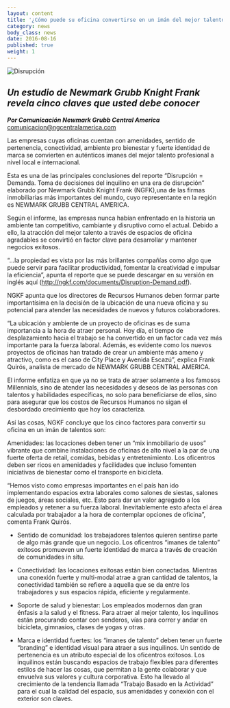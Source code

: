 ```yaml
---
layout: content
title: '¿Cómo puede su oficina convertirse en un imán del mejor talento profesional?'
category: news
body_class: news
date: 2016-08-16
published: true
weight: 1
---
```

![Disrupción](/images/news-images/disrupcion.png)

## _Un estudio de Newmark Grubb Knight Frank revela cinco claves que usted debe conocer_

**_Por Comunicación Newmark Grubb Central America_**<br/>
<a href="mailto:comunicacion@ngcentralamerica.com">comunicacion@ngcentralamerica.com</a>

Las empresas cuyas oficinas cuentan con amenidades, sentido de pertenencia, conectividad, ambiente pro bienestar y fuerte identidad de marca se convierten en auténticos imanes del mejor talento profesional a nivel local e internacional.

Esta es una de las principales conclusiones del reporte “Disrupción = Demanda. Toma de decisiones del inquilino en una era de disrupción” elaborado por Newmark Grubb Knight Frank (NGFK),una de las firmas inmobiliarias más importantes del mundo, cuyo representante en la región es NEWMARK GRUBB CENTRAL AMERICA.

Según el informe, las empresas nunca habían enfrentado en la historia un ambiente tan competitivo, cambiante y disruptivo como el actual. Debido a ello, la atracción del mejor talento a través de espacios de oficina agradables se convirtió en factor clave para desarrollar y mantener negocios exitosos.

“...la propiedad es vista por las más brillantes compañías como algo que puede servir para facilitar productividad, fomentar la creatividad e impulsar la eficiencia”, apunta el reporte que se puede descargar en su versión en inglés aquí (<a href="http://ngkf.com/documents/Disruption-Demand.pdf" download>http://ngkf.com/documents/Disruption-Demand.pdf</a>).

NGKF apunta que los directores de Recursos Humanos deben formar parte importantísima en la decisión de la ubicación de una nueva oficina y su potencial para atender las necesidades de nuevos y futuros colaboradores.

“La ubicación y ambiente de un proyecto de oficinas es de suma importancia a la hora de atraer personal. Hoy día, el tiempo de desplazamiento hacia el trabajo se ha convertido en un factor cada vez más importante para la fuerza laboral. Además, es evidente como los nuevos proyectos de oficinas han tratado de crear un ambiente más ameno y atractivo, como es el caso de City Place y Avenida Escazú”, explica Frank Quirós, analista de mercado de NEWMARK GRUBB CENTRAL AMERICA.

El informe enfatiza en que ya no se trata de atraer solamente a los famosos Millennials, sino de atender las necesidades y deseos de las personas con talentos y habilidades específicas, no solo para beneficiarse de ellos, sino para asegurar que los costos de Recursos Humanos no sigan el desbordado crecimiento que hoy los caracteriza.

Así las cosas, NGKF concluye que los cinco factores para convertir su oficina en un imán de talentos son:

Amenidades: las locaciones deben tener un “mix inmobiliario de usos” vibrante que combine instalaciones de oficinas de alto nivel a la par de una fuerte oferta de retail, comidas, bebidas y entretenimiento. Los oficentros deben ser ricos en amenidades y facilidades que incluso fomenten iniciativas de bienestar como el transporte en bicicleta.

“Hemos visto como empresas importantes en el país han ido implementando espacios extra laborales como salones de siestas, salones de juegos, áreas sociales, etc. Esto para dar un valor agregado a los empleados y retener a su fuerza laboral. Inevitablemente esto afecta el área calculada por trabajador a la hora de contemplar opciones de oficina”, comenta Frank Quirós.

 - Sentido de comunidad: los trabajadores talentos quieren sentirse parte de algo más grande que un negocio. Los oficentros “imanes de talento” exitosos promueven un fuerte identidad de marca a través de creación de comunidades in situ.

 - Conectividad: las locaciones exitosas están bien conectadas. Mientras una conexión fuerte y multi-modal atrae a gran cantidad de talentos, la conectividad también se refiere a aquella que se da entre los trabajadores y sus espacios rápida, eficiente y regularmente.

 - Soporte de salud y bienestar: Los empleados modernos dan gran énfasis a la salud y el fitness. Para atraer al mejor talento, los inquilinos están procurando contar con senderos, vías para correr y andar en bicicleta, gimnasios, clases de yogas y otras.

 - Marca e identidad fuertes: los “imanes de talento” deben tener un fuerte “branding” e identidad visual para atraer a sus inquilinos. Un sentido de pertenencia es un atributo especial de los oficentros exitosos. Los inquilinos están buscando espacios de trabajo flexibles para diferentes estilos de hacer las cosas, que permitan a la gente colaborar y que envuelva sus valores y cultura corporativa. Esto ha llevado al crecimiento de la tendencia llamada “Trabajo Basado en la Actividad” para el cual la calidad del espacio, sus amenidades y conexión con el exterior son claves.
